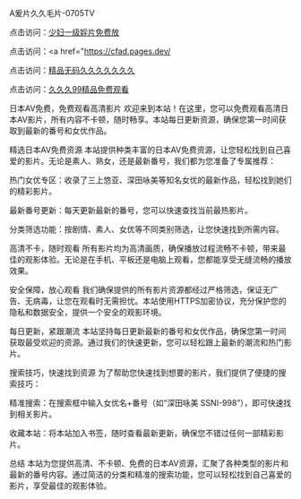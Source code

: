 A爰片久久毛片-0705TV

点击访问：<a href="https://bsdf-5f5.pages.dev/">少妇一级婬片免费放</a>

点击访问：<a href="https://cfad.pages.dev/</a>

点击访问：<a href="https://tfda.pages.dev/">精品无码久久久久久久久</a>

点击访问：<a href="https://rtj-3zo.pages.dev/">久久久99精品免费观看</a>

日本AV免费，免费观看高清影片
欢迎来到本站！在这里，您可以免费观看高清日本AV影片，所有内容不卡顿，随时畅享。本站每日更新资源，确保您第一时间获取到最新的番号和女优作品。

精选日本AV免费资源
本站提供种类丰富的日本AV免费资源，让您轻松找到自己喜爱的影片。无论是素人、熟女，还是最新番号，我们都为您准备了专属推荐：

热门女优专区：收录了三上悠亚、深田咏美等知名女优的最新作品，轻松找到她们的精彩影片。

最新番号更新：每天更新最新的番号，您可以快速查找当前最热影片。

分类筛选功能：按剧情、素人、女优等不同类别筛选，让您快速找到所需内容。

高清不卡，随时观看
所有影片均为高清画质，确保播放过程流畅不卡顿，带来最佳的观影体验。无论是在手机、平板还是电脑上观看，您都能享受无缝流畅的播放效果。

安全保障，放心观看
我们确保提供的所有影片资源都经过严格筛选，保证无广告、无病毒，让您在观看时无需担忧。本站使用HTTPS加密协议，充分保护您的隐私和数据安全，提供一个安全的观影环境。

每日更新，紧跟潮流
本站坚持每日更新最新的番号和女优作品，确保您第一时间获取最受欢迎的资源。通过我们的快速更新，您可以轻松跟上最新的潮流和热门影片。

搜索技巧，快速找到资源
为了帮助您快速找到想要的影片，我们提供了便捷的搜索技巧：

精准搜索：在搜索框中输入女优名+番号（如“深田咏美 SSNI-998”），即可快速找到相关影片。

收藏本站：将本站加入书签，随时查看最新更新，确保您不错过任何一部精彩影片。

总结
本站为您提供高清、不卡顿、免费的日本AV资源，汇聚了各种类型的影片和最新的番号内容。通过简洁的分类和精准的搜索功能，您可以轻松找到自己喜爱的影片，享受最佳的观影体验。





<span style="display:none;">[Canonical link]( https://github.com/bb20250705/76543 ）</span>
